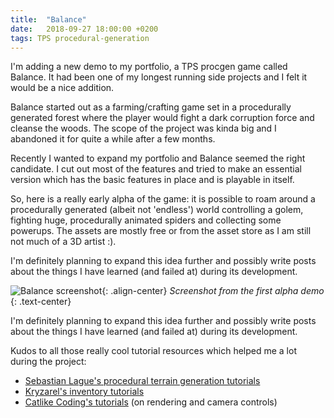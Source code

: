 ```yaml
---
title:  "Balance"
date:   2018-09-27 18:00:00 +0200
tags: TPS procedural-generation
---
```

I'm adding a new demo to my portfolio, a TPS procgen game called Balance. It had been one of my longest running side projects and I felt it would be a nice addition.
<!--more-->

Balance started out as a farming/crafting game set in a procedurally generated forest where the player would fight a dark corruption force and cleanse the woods. The scope of the project was kinda big and I abandoned it for quite a while after a few months.

Recently I wanted to expand my portfolio and Balance seemed the right candidate. I cut out most of the features and tried to make an essential version which has the basic features in place and is playable in itself.

So, here is a really early alpha of the game: it is possible to roam around a procedurally generated (albeit not 'endless') world controlling a golem, fighting huge, procedurally animated spiders and collecting some powerups. The assets are mostly free or from the asset store as I am still not much of a 3D artist :).

I'm definitely planning to expand this idea further and possibly write posts about the things I have learned (and failed at) during its development.

![Balance screenshot]({{site.url}}/assets/images/balance/balance-3-tn.jpg){: .align-center}
*Screenshot from the first alpha demo*
{: .text-center}

I'm definitely planning to expand this idea further and possibly write posts about the things I have learned (and failed at) during its development.

Kudos to all those really cool tutorial resources which helped me a lot during the project:
* [Sebastian Lague's procedural terrain generation tutorials](https://www.youtube.com/channel/UCmtyQOKKmrMVaKuRXz02jbQ)
* [Kryzarel's inventory tutorials](https://www.youtube.com/channel/UCOM0GGMEcu-gyf4F1mT7A8Q)
* [Catlike Coding's tutorials](https://catlikecoding.com) (on rendering and camera controls)
